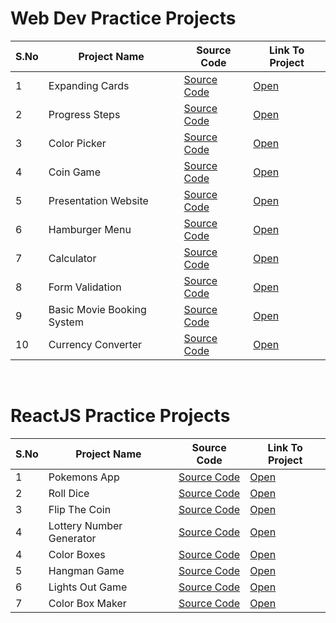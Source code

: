 # Web Dev Practice Projects


S.No | Project Name | Source Code |Link To Project
--- | --- | --- | ---
1 | Expanding Cards | [Source Code](https://github.com/Nikhil2408/Web-Dev-Practice-Projects/tree/main/Expanding%20Cards) | [Open](https://brave-einstein-edde9c.netlify.app)
2 | Progress Steps  | [Source Code](https://github.com/Nikhil2408/Web-Dev-Practice-Projects/tree/main/Progress%20Steps) | [Open](https://reverent-roentgen-8ec006.netlify.app/)
3 | Color Picker    | [Source Code](https://github.com/Nikhil2408/Web-Dev-Practice-Projects/tree/main/Color%20Picker) | [Open](https://serene-yonath-c601ae.netlify.app)
4 | Coin Game       | [Source Code](https://github.com/Nikhil2408/Web-Dev-Practice-Projects/tree/main/Coin%20Game) | [Open](https://festive-hugle-063ab0.netlify.app)
5 | Presentation Website | [Source Code](https://github.com/Nikhil2408/Web-Dev-Practice-Projects/tree/main/Presentation%20Website) | [Open](https://my-presentation1.netlify.app/)
6 | Hamburger Menu | [Source Code](https://github.com/Nikhil2408/Web-Dev-Practice-Projects/tree/main/Hamburger%20Menu) | [Open](https://hamburger-menu-animation.netlify.app)
7 | Calculator | [Source Code](https://github.com/Nikhil2408/Web-Dev-Practice-Projects/tree/main/Calculator) | [Open](https://chipper-profiterole-86fc52.netlify.app)
8 | Form Validation | [Source Code](https://github.com/Nikhil2408/Web-Dev-Practice-Projects/tree/main/Form%20Validation) | [Open](https://calm-centaur-38ce00.netlify.app)
9 | Basic Movie Booking System | [Source Code](https://github.com/Nikhil2408/Web-Dev-Practice-Projects/tree/main/Basic%20Movie%20Booking%20System) | [Open](https://basic-movie-book-system.netlify.app/)
10 | Currency Converter | [Source Code](https://github.com/Nikhil2408/Web-Dev-Practice-Projects/tree/main/CurrencyConverter) | [Open](https://currency-converter-webapp.netlify.app/)

<br>

# ReactJS Practice Projects

S.No | Project Name | Source Code |  Link To Project
--- | --- | --- | ---
1 | Pokemons App | [Source Code](https://github.com/Nikhil2408/pokemons-app) | [Open](https://master--stellular-crisp-e91b5b.netlify.app/)
2 | Roll Dice | [Source Code](https://github.com/Nikhil2408/roll-dice) | [Open](https://serene-otter-61674d.netlify.app/)
3 | Flip The Coin | [Source Code](https://github.com/Nikhil2408/flip-coin) | [Open](https://master--relaxed-nougat-1596d9.netlify.app/)
4 | Lottery Number Generator | [Source Code](https://github.com/Nikhil2408/lottery-number-generator) | [Open](https://master--adorable-belekoy-02df21.netlify.app/)
4 | Color Boxes | [Source Code](https://github.com/Nikhil2408/color-boxes) | [Open](https://genuine-cheesecake-5ddf41.netlify.app/)
5 | Hangman Game | [Source Code](https://github.com/Nikhil2408/hangman-game) | [Open](https://cheerful-rugelach-93f43e.netlify.app/)
6 | Lights Out Game | [Source Code](https://github.com/Nikhil2408/lights-out-game) | [Open](https://lights-out-game1.netlify.app/)
7 | Color Box Maker | [Source Code](https://github.com/Nikhil2408/color-box-maker) | [Open](https://color-box-maker1.netlify.app/)


